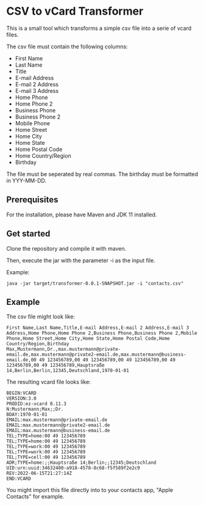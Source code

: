 # CSV to vCard Transformer

This is a small tool which transforms a simple csv file into a serie of vcard files.

The csv file must contain the following columns:
* First Name
* Last Name
* Title
* E-mail Address
* E-mail 2 Address
* E-mail 3 Address
* Home Phone
* Home Phone 2
* Business Phone
* Business Phone 2
* Mobile Phone
* Home Street
* Home City
* Home State
* Home Postal Code
* Home Country/Region
* Birthday

The file must be seperated by real commas.
The birthday must be formatted in YYY-MM-DD.

## Prerequisites
For the installation, please have Maven and JDK 11 installed.


## Get started
Clone the repository and compile it with maven.

Then, execute the jar with the parameter -i as the input file.

Example:

```
java -jar target/transformer-0.0.1-SNAPSHOT.jar -i "contacts.csv"  
```

## Example

The csv file might look like:

```
First Name,Last Name,Title,E-mail Address,E-mail 2 Address,E-mail 3 Address,Home Phone,Home Phone 2,Business Phone,Business Phone 2,Mobile Phone,Home Street,Home City,Home State,Home Postal Code,Home Country/Region,Birthday
Max,Mustermann,Dr.,max.mustermann@private-email.de,max.mustermann@private2-email.de,max.mustermann@business-email.de,00 49 123456789,00 49 123456789,00 49 123456789,00 49 123456789,00 49 123456789,Hauptsraße 14,Berlin,Berlin,12345,Deutschland,1970-01-01
```

The resulting vcard file looks like:

```
BEGIN:VCARD
VERSION:3.0
PRODID:ez-vcard 0.11.3
N:Mustermann;Max;;Dr.
BDAY:1970-01-01
EMAIL:max.mustermann@private-email.de
EMAIL:max.mustermann@private2-email.de
EMAIL:max.mustermann@business-email.de
TEL;TYPE=home:00 49 123456789
TEL;TYPE=home:00 49 123456789
TEL;TYPE=work:00 49 123456789
TEL;TYPE=work:00 49 123456789
TEL;TYPE=cell:00 49 123456789
ADR;TYPE=home:;;Hauptsraße 14;Berlin;;12345;Deutschland
UID:urn:uuid:34632400-a918-4578-8c68-f5f589f2e2c9
REV:2022-06-15T21:27:14Z
END:VCARD
```

You might import this file directly into to your contacts app, "Apple Contacts" for example.